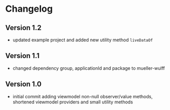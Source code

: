 # Changelog

## Version 1.2

- updated example project and added new utility method `liveDataOf`

## Version 1.1

- changed dependency group, applicationId and package to mueller-wulff

## Version 1.0

- initial commit adding viewmodel non-null observer/value methods, shortened viewmodel providers and small utility methods